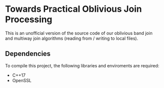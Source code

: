# Towards Practical Oblivious Join Processing

This is an unofficial version of the source code of our oblivious band join and multiway join algorithms (reading from / writing to local files).

## Dependencies
To compile this project, the following libraries and enviroments are required:

- C++17
- OpenSSL
